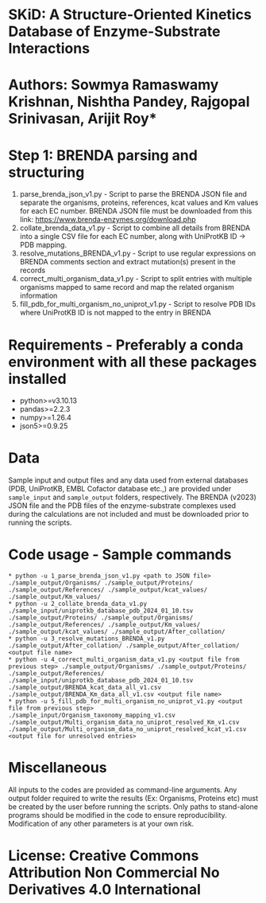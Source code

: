 # SKiD: A Structure-Oriented Kinetics Database of Enzyme-Substrate Interactions
# Authors: Sowmya Ramaswamy Krishnan, Nishtha Pandey, Rajgopal Srinivasan, Arijit Roy*

# Step 1: BRENDA parsing and structuring
1. parse_brenda_json_v1.py - Script to parse the BRENDA JSON file and separate the organisms, proteins, references, kcat values and Km values for each EC number. BRENDA JSON file must be downloaded from this link: https://www.brenda-enzymes.org/download.php
2. collate_brenda_data_v1.py - Script to combine all details from BRENDA into a single CSV file for each EC number, along with UniProtKB ID -> PDB mapping.
3. resolve_mutations_BRENDA_v1.py - Script to use regular expressions on BRENDA comments section and extract mutation(s) present in the records
4. correct_multi_organism_data_v1.py - Script to split entries with multiple organisms mapped to same record and map the related organism information
5. fill_pdb_for_multi_organism_no_uniprot_v1.py - Script to resolve PDB IDs where UniProtKB ID is not mapped to the entry in BRENDA

# Requirements - Preferably a conda environment with all these packages installed
* python>=v3.10.13
* pandas>=2.2.3
* numpy>=1.26.4
* json5>=0.9.25

# Data
Sample input and output files and any data used from external databases (PDB, UniProtKB, EMBL Cofactor database etc.,) are provided under `sample_input` and `sample_output` folders, respectively. The BRENDA (v2023) JSON file and the PDB files of the enzyme-substrate complexes used during the calculations are not included and must be downloaded prior to running the scripts.

# Code usage - Sample commands
```
* python -u 1_parse_brenda_json_v1.py <path to JSON file> ./sample_output/Organisms/ ./sample_output/Proteins/ ./sample_output/References/ ./sample_output/kcat_values/ ./sample_output/Km_values/
* python -u 2_collate_brenda_data_v1.py ./sample_input/uniprotkb_database_pdb_2024_01_10.tsv ./sample_output/Proteins/ ./sample_output/Organisms/ ./sample_output/References/ ./sample_output/Km_values/ ./sample_output/kcat_values/ ./sample_output/After_collation/
* python -u 3_resolve_mutations_BRENDA_v1.py ./sample_output/After_collation/ ./sample_output/After_collation/ <output file name>
* python -u 4_correct_multi_organism_data_v1.py <output file from previous step> ./sample_output/Organisms/ ./sample_output/Proteins/ ./sample_output/References/ ./sample_input/uniprotkb_database_pdb_2024_01_10.tsv ./sample_output/BRENDA_kcat_data_all_v1.csv ./sample_output/BRENDA_Km_data_all_v1.csv <output file name>
* python -u 5_fill_pdb_for_multi_organism_no_uniprot_v1.py <output file from previous step> ./sample_input/Organism_taxonomy_mapping_v1.csv ./sample_output/Multi_organism_data_no_uniprot_resolved_Km_v1.csv ./sample_output/Multi_organism_data_no_uniprot_resolved_kcat_v1.csv <output file for unresolved entries>
```

# Miscellaneous
All inputs to the codes are provided as command-line arguments. Any output folder required to write the results (Ex: Organisms, Proteins etc) must be created by the user before running the scripts. Only paths to stand-alone programs should be modified in the code to ensure reproducibility. Modification of any other parameters is at your own risk.

# License: Creative Commons Attribution Non Commercial No Derivatives 4.0 International











